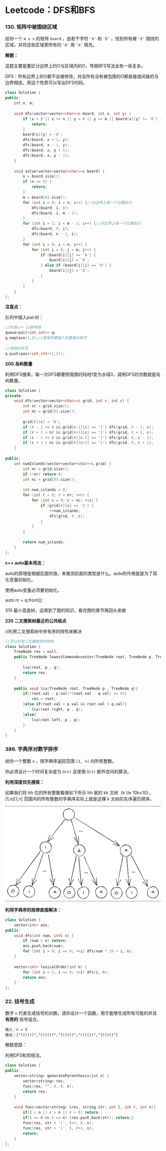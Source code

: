# Leetcode：DFS和BFS

### 130. 矩阵中被围绕区域

给你一个 `m x n` 的矩阵 `board` ，由若干字符 `'X'` 和 `'O'` ，找到所有被 `'X'` 围绕的区域，并将这些区域里所有的 `'O'` 用 `'X'` 填充。

**解题：**

这题主要是要区分边界上的O与区域内的O，导致BFS写法会有一些复杂。

DFS：所有边界上的O都不会被修改，并且所有没有被包围的O都直接或间接的与边界相连，用这个性质可以写出DFS代码。

```c++
class Solution {
public:
    int n, m;

    void dfs(vector<vector<char>>& board, int x, int y) {
        if (x < 0 || x >= n || y < 0 || y >= m || board[x][y] != 'O') {
            return;
        }
        board[x][y] = 'A';
        dfs(board, x + 1, y);
        dfs(board, x - 1, y);
        dfs(board, x, y + 1);
        dfs(board, x, y - 1);
    }

    void solve(vector<vector<char>>& board) {
        n = board.size();
        if (n == 0) {
            return;
        }
        m = board[0].size();
        for (int i = 0; i < n; i++) {//对边界上每一个位置执行
            dfs(board, i, 0);
            dfs(board, i, m - 1);
        }
        for (int i = 1; i < m - 1; i++) {//对边界上每一个位置执行
            dfs(board, 0, i);
            dfs(board, n - 1, i);
        }
        for (int i = 0; i < n; i++) {
            for (int j = 0; j < m; j++) {
                if (board[i][j] == 'A') {
                    board[i][j] = 'O';
                } else if (board[i][j] == 'O') {
                    board[i][j] = 'X';
                }
            }
        }
    }
};

```

**注意点：**

队列中插入pair对：

```c++
//利用c++ 11新特性
queue<pair<int,int>> q;
q.emplace(1,2);//直接写要插入的数据对即可

//原始的写法
q.push(pair<int,int>(1,2));
```

**200.岛屿数量**

利用DFS搜素，每一次DFS都要把周围的陆地1变为水域0，调用DFS的次数就是岛屿数量。

```c++
class Solution {
private:
    void dfs(vector<vector<char>>& grid, int r, int c) {
        int nr = grid.size();
        int nc = grid[0].size();

        grid[r][c] = '0';
        if (r - 1 >= 0 && grid[r-1][c] == '1') dfs(grid, r - 1, c);
        if (r + 1 < nr && grid[r+1][c] == '1') dfs(grid, r + 1, c);
        if (c - 1 >= 0 && grid[r][c-1] == '1') dfs(grid, r, c - 1);
        if (c + 1 < nc && grid[r][c+1] == '1') dfs(grid, r, c + 1);
    }

public:
    int numIslands(vector<vector<char>>& grid) {
        int nr = grid.size();
        if (!nr) return 0;
        int nc = grid[0].size();

        int num_islands = 0;
        for (int r = 0; r < nr; ++r) {
            for (int c = 0; c < nc; ++c) {
                if (grid[r][c] == '1') {
                    ++num_islands;
                    dfs(grid, r, c);
                }
            }
        }

        return num_islands;
    }
};

```

**c++ auto基本用法：**

auto的原理是根据后面的值，来推测前面的类型是什么。auto的作用就是为了简化变量初始化。

使用auto变量必须要初始化。

auto rc = q.front();



310 最小高度树，运用到了图的知识，看完图的章节再回头来做

**235 二叉搜索树最近的公共结点**

//利用二叉搜索树中序有序的特性来解决

```c++
//可以利用二叉搜索树的特性
class Solution {
    TreeNode res = null;
    public TreeNode lowestCommonAncestor(TreeNode root, TreeNode p, TreeNode q) {
        
        lca(root, p , q);
        return res;
    }
    
    public void lca(TreeNode root, TreeNode p , TreeNode q){
        if((root.val - p.val)*(root.val - q.val) <= 0){
            res = root;
        }else if(root.val < p.val && root.val < q.val){
            lca(root.right, p , q);
        }else{
            lca(root.left, p , q);
        }
    }
}
```

### 386. 字典序对数字排序

给你一个整数 `n` ，按字典序返回范围 `[1, n]` 内所有整数。

你必须设计一个时间复杂度为 `O(n)` 且使用 `O(1)` 额外空间的算法。

**利用深度优先搜索：**

如果我们将 hh 位的所有整数看做如下所示 hh 层的 kk 叉树（k \le 10k≤10），[1,n][1,n] 范围内的所有整数的字典序实际上就是这棵 k 叉树的先序遍历顺序。

![](../pictures/10.png)



**利用字典序的规律直接解决：**

```c++
class Solution {
    vector<int> ans;
public:
    void dfs(int num, int& n) {
        if (num > n) return;
        ans.push_back(num);
        for (int i = 0; i <= 9; ++i) dfs(num * 10 + i, n);
    }

    vector<int> lexicalOrder(int n) {
        for (int i = 1; i <= 9; ++i) dfs(i, n);
        return ans;
    }
};

```



### 22. 括号生成

数字 `n` 代表生成括号的对数，请你设计一个函数，用于能够生成所有可能的并且 **有效的** 括号组合。

```
输入：n = 3
输出：["((()))","(()())","(())()","()(())","()()()"]
```

解题思路：

利用DFS和剪枝法。

```c++
class Solution {
public:
    vector<string> generateParenthesis(int n) {
        vector<string> res;
        func(res, "", 0, 0, n);
        return res;
    }
    
    void func(vector<string> &res, string str, int l, int r, int n){
        if(l > n || r > n || r > l) return ;
        if(l == n && r == n) {res.push_back(str); return;}
        func(res, str + '(', l+1, r, n);
        func(res, str + ')', l, r+1, n);
        return;
    }
};
```

